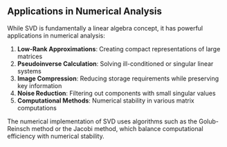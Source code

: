 ## Applications in Numerical Analysis

While SVD is fundamentally a linear algebra concept, it has powerful applications in numerical analysis:

1. **Low-Rank Approximations**: Creating compact representations of large matrices
2. **Pseudoinverse Calculation**: Solving ill-conditioned or singular linear systems
3. **Image Compression**: Reducing storage requirements while preserving key information
4. **Noise Reduction**: Filtering out components with small singular values
5. **Computational Methods**: Numerical stability in various matrix computations

The numerical implementation of SVD uses algorithms such as the Golub-Reinsch method or the Jacobi method, which balance computational efficiency with numerical stability.